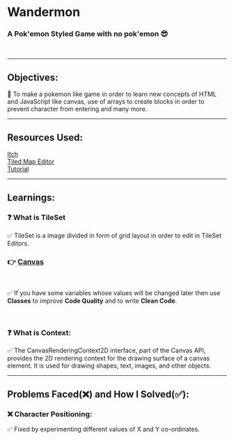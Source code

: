 # Wandermon

### A Pok'emon Styled Game with **no** pok'emon 😎

<br>
<hr>

## **Objectives**:

📍 To make a pokemon like game in order to learn new concepts of HTML and JavaScript like canvas, use of arrays to create blocks in order to prevent character from entering and many more.

<hr>

## **Resources Used**:

[Itch](https://itch.io/)
<br>
[Tiled Map Editor](https://www.mapeditor.org/)
<br>
[Tutorial](https://www.youtube.com/watch?v=yP5DKzriqXA&t=696s)

<hr>

## **Learnings**:

### ❓ What is TileSet

✅ TileSet is a image divided in form of grid layout in order to edit in TileSet Editors.

### 👉 [Canvas](https://www.w3schools.com/html/html5_canvas.asp)

<br>

✅ If you have some variables whose values will be changed later then use **Classes** to improve **Code Quality** and to write **Clean Code**.

<br>

### ❓ What is Context:

✅ The CanvasRenderingContext2D interface, part of the Canvas API, provides the 2D rendering context for the drawing surface of a canvas element. It is used for drawing shapes, text, images, and other objects.

<hr>

## **Problems Faced(❌) and How I Solved(✅)**:

### ❌ Character Positioning:

✅ Fixed by experimenting different values of X and Y co-ordinates.
